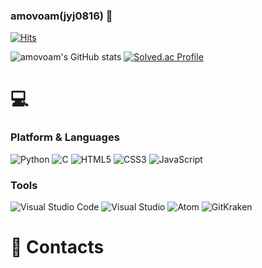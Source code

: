 ### amovoam(jyj0816) 👋

[![Hits](https://hits.seeyoufarm.com/api/count/incr/badge.svg?url=https%3A%2F%2Fgithub.com%2Fjyj0816&count_bg=%23B7A5A5&title_bg=%236E5E5E&icon=&icon_color=%23E7E7E7&title=visitors&edge_flat=true)](https://hits.seeyoufarm.com)

![amovoam's GitHub stats](https://github-readme-stats.vercel.app/api?username=jyj0816&show_icons=true&theme=radical)
[![Solved.ac Profile](http://mazassumnida.wtf/api/v2/generate_badge?boj=jyj0816)](https://solved.ac/jyj0816/)

# 💻
### Platform & Languages
![Python](https://img.shields.io/badge/Python-3776AB.svg?&style=for-the-badge&logo=Python&logoColor=green)
![C](https://img.shields.io/badge/C-A8B9CC.svg?&style=for-the-badge&logo=C&logoColor=black)
![HTML5](https://img.shields.io/badge/HTML5-E34F26.svg?&style=for-the-badge&logo=HTML5&logoColor=white)
![CSS3](https://img.shields.io/badge/CSS3-1572B6.svg?&style=for-the-badge&logo=CSS3&logoColor=white)
![JavaScript](https://img.shields.io/badge/JavaScript-F7DF1E.svg?&style=for-the-badge&logo=JavaScript&logoColor=black)

### Tools
![Visual Studio Code](https://img.shields.io/badge/Visual%20Studio%20Code-007ACC.svg?&style=for-the-badge&logo=Visual%20Studio%20Code&logoColor=white)
![Visual Studio](https://img.shields.io/badge/Visual%20Studio-5C2D91.svg?&style=for-the-badge&logo=Visual%20Studio&logoColor=white)
![Atom](https://img.shields.io/badge/Atom-66595C.svg?&style=for-the-badge&logo=Atom&logoColor=white)
![GitKraken](https://img.shields.io/badge/GitKraken-179287.svg?&style=for-the-badge&logo=GitKraken&logoColor=white)


# 📧 Contacts

